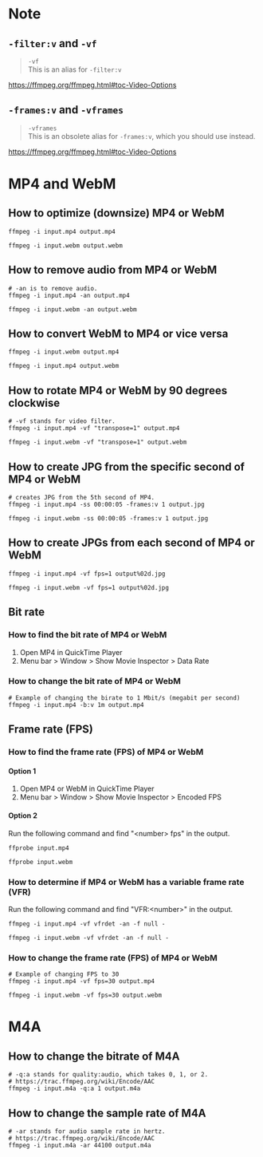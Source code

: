 # Note
## `-filter:v` and `-vf`
> `-vf`<br>
> This is an alias for `-filter:v`

https://ffmpeg.org/ffmpeg.html#toc-Video-Options

## `-frames:v` and `-vframes`
> `-vframes`<br>
> This is an obsolete alias for `-frames:v`, which you should use instead.

https://ffmpeg.org/ffmpeg.html#toc-Video-Options

# MP4 and WebM
## How to optimize (downsize) MP4 or WebM
```shell
ffmpeg -i input.mp4 output.mp4
```
```shell
ffmpeg -i input.webm output.webm
```

## How to remove audio from MP4 or WebM
```shell
# -an is to remove audio.
ffmpeg -i input.mp4 -an output.mp4
```
```shell
ffmpeg -i input.webm -an output.webm
```

## How to convert WebM to MP4 or vice versa
```shell
ffmpeg -i input.webm output.mp4
```
```shell
ffmpeg -i input.mp4 output.webm
```
## How to rotate MP4 or WebM by 90 degrees clockwise
```shell
# -vf stands for video filter.
ffmpeg -i input.mp4 -vf "transpose=1" output.mp4
```
```shell
ffmpeg -i input.webm -vf "transpose=1" output.webm
```

## How to create JPG from the specific second of MP4 or WebM
```shell
# creates JPG from the 5th second of MP4.
ffmpeg -i input.mp4 -ss 00:00:05 -frames:v 1 output.jpg
```
```shell
ffmpeg -i input.webm -ss 00:00:05 -frames:v 1 output.jpg
```

## How to create JPGs from each second of MP4 or WebM
```shell
ffmpeg -i input.mp4 -vf fps=1 output%02d.jpg
```
```shell
ffmpeg -i input.webm -vf fps=1 output%02d.jpg
```

## Bit rate
### How to find the bit rate of MP4 or WebM
1. Open MP4 in QuickTime Player
2. Menu bar > Window > Show Movie Inspector > Data Rate

### How to change the bit rate of MP4 or WebM
```shell
# Example of changing the birate to 1 Mbit/s (megabit per second)
ffmpeg -i input.mp4 -b:v 1m output.mp4
```

## Frame rate (FPS)
### How to find the frame rate (FPS) of MP4 or WebM
#### Option 1
1. Open MP4 or WebM in QuickTime Player
2. Menu bar > Window > Show Movie Inspector > Encoded FPS
#### Option 2
Run the following command and find "\<number> fps" in the output.
```shell
ffprobe input.mp4
```
```shell
ffprobe input.webm
```

### How to determine if MP4 or WebM has a variable frame rate (VFR)
Run the following command and find "VFR:\<number>" in the output.
```shell
ffmpeg -i input.mp4 -vf vfrdet -an -f null -
```
```shell
ffmpeg -i input.webm -vf vfrdet -an -f null -
```

### How to change the frame rate (FPS) of MP4 or WebM
```shell
# Example of changing FPS to 30
ffmpeg -i input.mp4 -vf fps=30 output.mp4
```
```shell
ffmpeg -i input.webm -vf fps=30 output.webm
```

# M4A
## How to change the bitrate of M4A
```shell
# -q:a stands for quality:audio, which takes 0, 1, or 2.
# https://trac.ffmpeg.org/wiki/Encode/AAC
ffmpeg -i input.m4a -q:a 1 output.m4a
```

## How to change the sample rate of M4A
```shell
# -ar stands for audio sample rate in hertz.
# https://trac.ffmpeg.org/wiki/Encode/AAC
ffmpeg -i input.m4a -ar 44100 output.m4a
```
